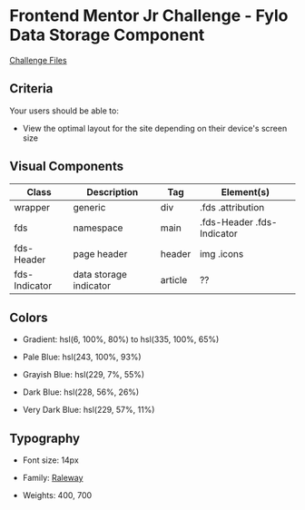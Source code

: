 # Frontend Mentor Jr Challenge - Fylo Data Storage Component

[Challenge Files](https://www.frontendmentor.io/challenges/fylo-data-storage-component-1dZPRbV5n)

## Criteria

Your users should be able to:

- View the optimal layout for the site depending on their device's screen size

## Visual Components

| Class         | Description            | Tag     | Element(s)                 |
| ------------- | ---------------------- | ------- | -------------------------- |
| wrapper       | generic                | div     | .fds .attribution          |
| fds           | namespace              | main    | .fds-Header .fds-Indicator |
| fds-Header    | page header            | header  | img .icons                 |
| fds-Indicator | data storage indicator | article | ??                         |

## Colors

- Gradient: hsl(6, 100%, 80%) to hsl(335, 100%, 65%)

- Pale Blue: hsl(243, 100%, 93%)
- Grayish Blue: hsl(229, 7%, 55%)
- Dark Blue: hsl(228, 56%, 26%)
- Very Dark Blue: hsl(229, 57%, 11%)

## Typography

- Font size: 14px

- Family: [Raleway](https://fonts.google.com/specimen/Raleway)
- Weights: 400, 700
